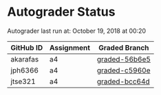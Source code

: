 # Autograder Status
Autograder last run at: October 19, 2018 at 00:20

| GitHub ID | Assignment | Graded Branch |
|-----------|------------|---------------|
| akarafas | a4 | [graded-56b6e5](https://github.com/Fall2018COMP401-001/a4-akarafas/tree/graded-56b6e5) | 
| jph6366 | a4 | [graded-c5960e](https://github.com/Fall2018COMP401-001/a4-jph6366/tree/graded-c5960e) | 
| jtse321 | a4 | [graded-bcc64d](https://github.com/Fall2018COMP401-001/a4-jtse321/tree/graded-bcc64d) | 
